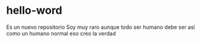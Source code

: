 # hello-word
Es un nuevo repositorio
Soy muy raro aunque todo ser humano debe ser así como un humano normal eso creo la verdad
